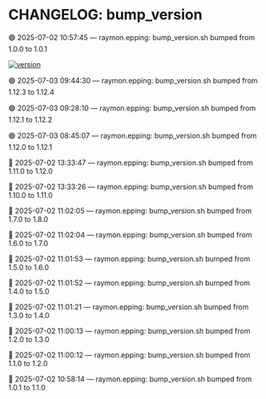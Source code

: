 # CHANGELOG: bump_version

🟣 2025-07-02 10:57:45 — raymon.epping: bump_version.sh bumped from 1.0.0 to 1.0.1

[![version](https://img.shields.io/badge/version-1.12.4-red)](https://github.com/raymonepping)

🟣 2025-07-03 09:44:30 — raymon.epping: bump_version.sh bumped from 1.12.3 to 1.12.4

🟣 2025-07-03 09:28:10 — raymon.epping: bump_version.sh bumped from 1.12.1 to 1.12.2

🟣 2025-07-03 08:45:07 — raymon.epping: bump_version.sh bumped from 1.12.0 to 1.12.1

🔵 2025-07-02 13:33:47 — raymon.epping: bump_version.sh bumped from 1.11.0 to 1.12.0

🔵 2025-07-02 13:33:26 — raymon.epping: bump_version.sh bumped from 1.10.0 to 1.11.0

🔵 2025-07-02 11:02:05 — raymon.epping: bump_version.sh bumped from 1.7.0 to 1.8.0

🔵 2025-07-02 11:02:04 — raymon.epping: bump_version.sh bumped from 1.6.0 to 1.7.0

🔵 2025-07-02 11:01:53 — raymon.epping: bump_version.sh bumped from 1.5.0 to 1.6.0

🔵 2025-07-02 11:01:52 — raymon.epping: bump_version.sh bumped from 1.4.0 to 1.5.0

🔵 2025-07-02 11:01:21 — raymon.epping: bump_version.sh bumped from 1.3.0 to 1.4.0

🔵 2025-07-02 11:00:13 — raymon.epping: bump_version.sh bumped from 1.2.0 to 1.3.0

🔵 2025-07-02 11:00:12 — raymon.epping: bump_version.sh bumped from 1.1.0 to 1.2.0

🔵 2025-07-02 10:58:14 — raymon.epping: bump_version.sh bumped from 1.0.1 to 1.1.0

